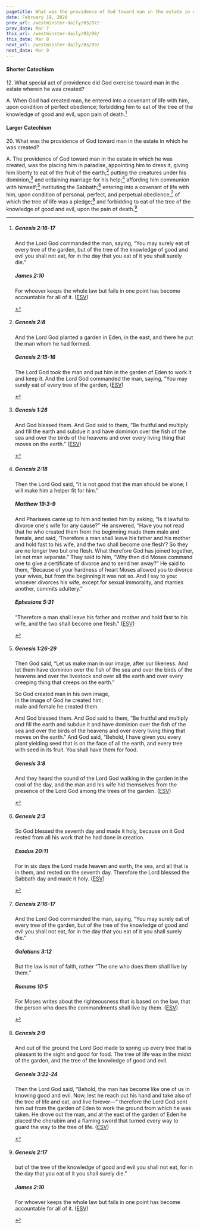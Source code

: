 ```yaml
---
pagetitle: What was the providence of God toward man in the estate in which he was created?
date: February 19, 2020
prev_url: /westminster-daily/03/07/
prev_date: Mar 7
this_url: /westminster-daily/03/08/
this_date: Mar 8
next_url: /westminster-daily/03/09/
next_date: Mar 9
---
```


#### Shorter Catechism

12\. What special act of providence did God exercise toward man in the estate wherein he was created?

A. When God had created man, he entered into a covenant of life with him, upon condition of perfect obedience; forbidding him to eat of the tree of the knowledge of good and evil, upon pain of death.[^fnref:wsc1]


[^fnref:wsc1]: <div class="esv"><h5>Genesis 2:16-17</h5> <div class="esv-text"><p id="p01002016.01-1">And the <span class="small-caps">Lord</span> God commanded the man, saying, &#8220;You may surely eat of every tree of the garden, but of the tree of the knowledge of good and evil you shall not eat, for in the day that you eat of it you shall surely die.&#8221;</p> </div><h5>James 2:10</h5> <div class="esv-text"><p id="p59002010.01-2">For whoever keeps the whole law but fails in one point has become accountable for all of it.  (<a href="http://www.esv.org" class="copyright">ESV</a>)</p> </div> </div>


#### Larger Catechism

20\. What was the providence of God toward man in the estate in which he was created?

A. The providence of God toward man in the estate in which he was created, was the placing him in paradise, appointing him to dress it, giving him liberty to eat of the fruit of the earth;[^fnref:wlc1] putting the creatures under his dominion,[^fnref:wlc2] and ordaining marriage for his help;[^fnref:wlc3] affording him communion with himself;[^fnref:wlc4] instituting the Sabbath;[^fnref:wlc5] entering into a covenant of life with him, upon condition of personal, perfect, and perpetual obedience,[^fnref:wlc6] of which the tree of life was a pledge;[^fnref:wlc7] and forbidding to eat of the tree of the knowledge of good and evil, upon the pain of death.[^fnref:wlc8]


[^fnref:wlc1]: <div class="esv"><h5>Genesis 2:8</h5> <div class="esv-text"><p id="p01002008.01-1">And the <span class="small-caps">Lord</span> God planted a garden in Eden, in the east, and there he put the man whom he had formed.</p> </div><h5>Genesis 2:15-16</h5> <div class="esv-text"><p id="p01002015.01-2">The <span class="small-caps">Lord</span> God took the man and put him in the garden of Eden to work it and keep it. And the <span class="small-caps">Lord</span> God commanded the man, saying, &#8220;You may surely eat of every tree of the garden,  (<a href="http://www.esv.org" class="copyright">ESV</a>)</p> </div> </div>

[^fnref:wlc2]: <div class="esv"><h5>Genesis 1:28</h5> <div class="esv-text"><p id="p01001028.01-1">And God blessed them. And God said to them, &#8220;Be fruitful and multiply and fill the earth and subdue it and have dominion over the fish of the sea and over the birds of the heavens and over every living thing that moves on the earth.&#8221;  (<a href="http://www.esv.org" class="copyright">ESV</a>)</p> </div> </div>

[^fnref:wlc3]: <div class="esv"><h5>Genesis 2:18</h5> <div class="esv-text"><p id="p01002018.01-1">Then the <span class="small-caps">Lord</span> God said, &#8220;It is not good that the man should be alone; I will make him a helper fit for him.&#8221;</p> </div><h5>Matthew 19:3-9</h5> <div class="esv-text"><p id="p40019003.01-2">And Pharisees came up to him and tested him by asking, &#8220;Is it lawful to divorce one's wife for any cause?&#8221; He answered, <span class="woc">&#8220;Have you not read that he who created them from the beginning made them male and female,</span> <span class="woc">and said, &#8216;Therefore a man shall leave his father and his mother and hold fast to his wife, and the two shall become one flesh&#8217;?</span> <span class="woc">So they are no longer two but one flesh. What therefore God has joined together, let not man separate.&#8221;</span> They said to him, &#8220;Why then did Moses command one to give a certificate of divorce and to send her away?&#8221; He said to them, <span class="woc">&#8220;Because of your hardness of heart Moses allowed you to divorce your wives, but from the beginning it was not so.</span> <span class="woc">And I say to you: whoever divorces his wife, except for sexual immorality, and marries another, commits adultery.&#8221;</span></p> </div><h5>Ephesians 5:31</h5> <div class="esv-text"><p id="p49005031.01-3">&#8220;Therefore a man shall leave his father and mother and hold fast to his wife, and the two shall become one flesh.&#8221;  (<a href="http://www.esv.org" class="copyright">ESV</a>)</p> </div> </div>

[^fnref:wlc4]: <div class="esv"><h5>Genesis 1:26-29</h5> <div class="esv-text"><p id="p01001026.01-1">Then God said, &#8220;Let us make man in our image, after our likeness. And let them have dominion over the fish of the sea and over the birds of the heavens and over the livestock and over all the earth and over every creeping thing that creeps on the earth.&#8221;</p>  <div class="block-indent"> <p class="line-group" id="p01001027.01-1">So God created man in his own image,<br /> <span class="indent"></span>in the image of God he created him;<br /> <span class="indent"></span>male and female he created them.</p> </div>  <p id="p01001028.01-1">And God blessed them. And God said to them, &#8220;Be fruitful and multiply and fill the earth and subdue it and have dominion over the fish of the sea and over the birds of the heavens and over every living thing that moves on the earth.&#8221; And God said, &#8220;Behold, I have given you every plant yielding seed that is on the face of all the earth, and every tree with seed in its fruit. You shall have them for food.</p> </div><h5>Genesis 3:8</h5> <div class="esv-text"><p id="p01003008.01-2">And they heard the sound of the <span class="small-caps">Lord</span> God walking in the garden in the cool of the day, and the man and his wife hid themselves from the presence of the <span class="small-caps">Lord</span> God among the trees of the garden.  (<a href="http://www.esv.org" class="copyright">ESV</a>)</p> </div> </div>

[^fnref:wlc5]: <div class="esv"><h5>Genesis 2:3</h5> <div class="esv-text"><p id="p01002003.01-1">So God blessed the seventh day and made it holy, because on it God rested from all his work that he had done in creation.</p> </div><h5>Exodus 20:11</h5> <div class="esv-text"><p id="p02020011.01-2">For in six days the <span class="small-caps">Lord</span> made heaven and earth, the sea, and all that is in them, and rested on the seventh day. Therefore the <span class="small-caps">Lord</span> blessed the Sabbath day and made it holy.  (<a href="http://www.esv.org" class="copyright">ESV</a>)</p> </div> </div>

[^fnref:wlc6]: <div class="esv"><h5>Genesis 2:16-17</h5> <div class="esv-text"><p id="p01002016.01-1">And the <span class="small-caps">Lord</span> God commanded the man, saying, &#8220;You may surely eat of every tree of the garden, but of the tree of the knowledge of good and evil you shall not eat, for in the day that you eat of it you shall surely die.&#8221;</p> </div><h5>Galatians 3:12</h5> <div class="esv-text"><p id="p48003012.01-2">But the law is not of faith, rather &#8220;The one who does them shall live by them.&#8221;</p> </div><h5>Romans 10:5</h5> <div class="esv-text"> <p id="p45010005.07-3">For Moses writes about the righteousness that is based on the law, that the person who does the commandments shall live by them.  (<a href="http://www.esv.org" class="copyright">ESV</a>)</p> </div> </div>

[^fnref:wlc7]: <div class="esv"><h5>Genesis 2:9</h5> <div class="esv-text"><p id="p01002009.01-1">And out of the ground the <span class="small-caps">Lord</span> God made to spring up every tree that is pleasant to the sight and good for food. The tree of life was in the midst of the garden, and the tree of the knowledge of good and evil.</p> </div><h5>Genesis 3:22-24</h5> <div class="esv-text"><p id="p01003022.01-2">Then the <span class="small-caps">Lord</span> God said, &#8220;Behold, the man has become like one of us in knowing good and evil. Now, lest he reach out his hand and take also of the tree of life and eat, and live forever&#8212;&#8221; therefore the <span class="small-caps">Lord</span> God sent him out from the garden of Eden to work the ground from which he was taken. He drove out the man, and at the east of the garden of Eden he placed the cherubim and a flaming sword that turned every way to guard the way to the tree of life.  (<a href="http://www.esv.org" class="copyright">ESV</a>)</p> </div> </div>

[^fnref:wlc8]: <div class="esv"><h5>Genesis 2:17</h5> <div class="esv-text"><p id="p01002017.01-1">but of the tree of the knowledge of good and evil you shall not eat, for in the day that you eat of it you shall surely die.&#8221;</p> </div><h5>James 2:10</h5> <div class="esv-text"><p id="p59002010.01-2">For whoever keeps the whole law but fails in one point has become accountable for all of it.  (<a href="http://www.esv.org" class="copyright">ESV</a>)</p> </div> </div>


